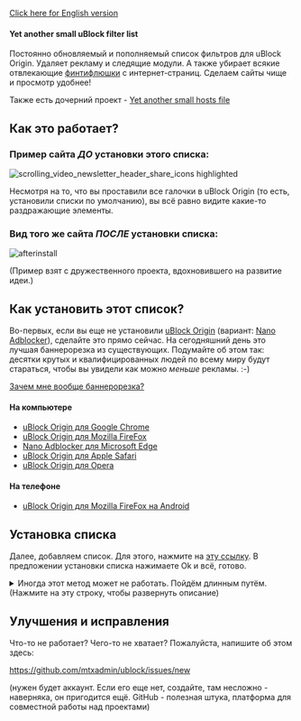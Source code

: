 [Click here for English version](README_en.md)

<!-- [Добавить подписку](abp:subscribe?location=https%3A//raw.githubusercontent.com/mtxadmin/ublock/master/it) -->

<!-- Click the following: [Add Web Annoyances Ultralist to Custom uBlock Origin Filters](https://subscribe.adblockplus.org/?location=https://raw.githubusercontent.com/yourduskquibbles/webannoyances/master/ultralist.txt&title=Web%20Annoyances%20Ultralist).  -->

<!-- [Добавить подписку](ubo://subscribe?location=https%3A//raw.githubusercontent.com/mtxadmin/ublock/master/it) -->

<!-- https://github.com/github/markup/issues/933 -->

#### Yet another small uBlock filter list

Постоянно обновляемый и пополняемый список фильтров для uBlock Origin. Удаляет рекламу и следящие модули. А также убирает всякие отвлекающие [финтифлюшки](docs/policy_ru.md) с интернет-страниц. Сделаем сайты чище и просмотр удобнее!

Также есть дочерний проект - [Yet another small hosts file](docs/hosts_file_ru.md) 

## Как это работает?

### Пример сайта *ДО* установки этого списка:

![scrolling_video_newsletter_header_share_icons highlighted](https://user-images.githubusercontent.com/22258847/51348578-16f08980-1a71-11e9-80b8-0f2ad5379bcd.png)

Несмотря на то, что вы проставили все галочки в uBlock Origin (то есть, установили списки по умолчанию), вы всё равно видите какие-то раздражающие элементы. 


### Вид того же сайта *ПОСЛЕ* установки списка:

![afterinstall](https://user-images.githubusercontent.com/22258847/51348138-e8be7a00-1a6f-11e9-9b0c-5fac61a83f8f.png)


(Пример взят с дружественного проекта, вдохновившего на развитие идеи.)


## Как установить этот список?

Во-первых, если вы еще не установили [uBlock Origin](https://github.com/gorhill/uBlock) (вариант: [Nano Adblocker](https://github.com/NanoAdblocker/NanoCore)), сделайте это прямо сейчас. На сегодняшний день это лучшая баннерорезка из существующих. Подумайте об этом так: десятки крутых и квалифицированных людей по всему миру будут стараться, чтобы вы увидели как можно *меньше* рекламы. :-)

[Зачем мне вообще баннерорезка?](docs/page_example_ru.md)


#### На компьютере
- [uBlock Origin для Google Chrome](https://chrome.google.com/webstore/detail/ublock-origin/cjpalhdlnbpafiamejdnhcphjbkeiagm)
- [uBlock Origin для Mozilla FireFox](https://addons.mozilla.org/en-US/firefox/addon/ublock-origin/)
- [Nano Adblocker для Microsoft Edge](https://www.microsoft.com/en-us/p/nano-adblocker/9nsxdx2tdb3v/)
- [uBlock Origin для Apple Safari](https://github.com/el1t/uBlock-Safari#installation)
- [uBlock Origin для Opera](https://addons.opera.com/extensions/details/ublock/)

#### На телефоне
- [uBlock Origin для Mozilla FireFox на Android](https://addons.mozilla.org/EN-US/android/addon/ublock-origin/) 

## Установка списка

Далее, добавляем список. Для этого, нажмите на [эту ссылку](https://subscribe.adblockplus.org/?location=https://raw.githubusercontent.com/mtxadmin/ublock/master/it). В предложении установки списка нажимаете Ok и всё, готово.

<details>
    <summary>
        Иногда этот метод может не работать. Пойдём длинным путём. (Нажмите на эту строку, чтобы развернуть описание)
    </summary>
    
1. Откройте окно uBlock Origin, нажав на кнопку ![](https://user-images.githubusercontent.com/22258847/39936895-7ca7a8fc-553d-11e8-9496-45a96b623614.png).
2. Перейдите в раздел настройки ![](https://user-images.githubusercontent.com/22258847/39938114-5dc5cf00-5541-11e8-996d-5d583611f76f.png)
3. Выберите вкладку Списки 

![](https://user-images.githubusercontent.com/22258847/39937403-1da7b8b8-553f-11e8-865a-73a3f2fa4bb8.PNG). 

4. Пролистайте в самый низ и добавьте следующий адрес:

> ```
``https://raw.githubusercontent.com/mtxadmin/ublock/master/it``
> ```
5. Нажмите на появившейся кнопке "Применить" 

Я заметил, что иногда список не добавляется с первой попытки. Да, бывает, честно говоря, не знаю, с чем это связано. Попробуйте еще раз. Как вариант, можно добавить 0 в конце:
> ```

``https://raw.githubusercontent.com/mtxadmin/ublock/master/it0``

> ```


После успешной установки вы увидите надпись "Yet another small uBlock filter list". Значит, у вас получилось.

Автор [дружественного проекта](https://github.com/yourduskquibbles/webannoyances/) сделал небольшую демонстрацию добавления списка. Примерно вот так выглядит процесс (c поправкой на адрес списка, конечно):

![](https://user-images.githubusercontent.com/22258847/39935902-25add6be-553a-11e8-82b0-badc73f44ed3.gif)
</details>

## Улучшения и исправления

Что-то не работает? Чего-то не хватает? Пожалуйста, напишите об этом здесь:

https://github.com/mtxadmin/ublock/issues/new

(нужен будет аккаунт. Если его еще нет, создайте, там несложно - наверняка, он пригодится ещё. GitHub - полезная штука, платформа для совместной работы над проектами)
